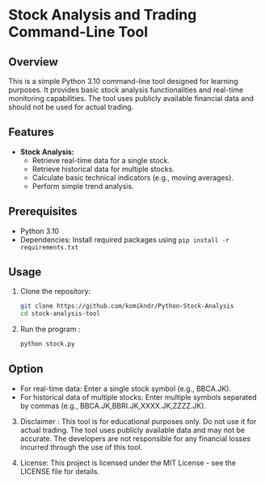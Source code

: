 # Stock Analysis and Trading Command-Line Tool

## Overview

This is a simple Python 3.10 command-line tool designed for learning purposes. It provides basic stock analysis functionalities and real-time monitoring capabilities. The tool uses publicly available financial data and should not be used for actual trading.

## Features

- **Stock Analysis:**
  - Retrieve real-time data for a single stock.
  - Retrieve historical data for multiple stocks.
  - Calculate basic technical indicators (e.g., moving averages).
  - Perform simple trend analysis.

## Prerequisites

- Python 3.10
- Dependencies: Install required packages using `pip install -r requirements.txt`

## Usage

1. Clone the repository:

   ```bash
   git clone https://github.com/komikndr/Python-Stock-Analysis
   cd stock-analysis-tool

2. Run the program :

    ```bash
    python stock.py


## Option
- For real-time data: Enter a single stock symbol (e.g., BBCA.JK).
- For historical data of multiple stocks: Enter multiple symbols separated by commas (e.g.,
  BBCA.JK,BBRI.JK,XXXX.JK,ZZZZ.JK).

3. Disclaimer :
This tool is for educational purposes only. Do not use it for actual trading. The tool uses publicly available data and
may not be accurate. The developers are not responsible for any financial losses incurred through the use of this tool.

4. License:
This project is licensed under the MIT License - see the LICENSE file for details.
